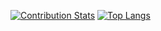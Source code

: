 [![Contribution Stats](https://github-contribution-stats.vercel.app/api/?username=iskakovs)](https://github.com/iskakovs/github-contribution-stats/) [![Top Langs](https://github-readme-stats.vercel.app/api/top-langs/?username=iskakovs)](https://github.com/iskakovs/github-readme-stats) 


<!--
**iskakovs/iskakovs** is a ✨ _special_ ✨ repository because its `README.md` (this file) appears on your GitHub profile.

Here are some ideas to get you started:

- 🔭 I’m currently working on ...
- 🌱 I’m currently learning ...
- 👯 I’m looking to collaborate on ...
- 🤔 I’m looking for help with ...
- 💬 Ask me about ...
- 📫 How to reach me: ...
- 😄 Pronouns: ...
- ⚡ Fun fact: ...
-->
